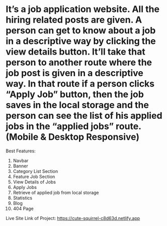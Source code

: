 ﻿# It’s a job application website. All the hiring related posts are given. A person can get to know about a job in a descriptive way by clicking the view details button. It’ll take that person to another route where the job post is given in a descriptive way. In that route if a person clicks “Apply Job” button, then the job saves in the local storage and the person can see the list of his applied jobs in the “applied jobs” route. (Mobile & Desktop Responsive)

Best Features:
1. Navbar
2. Banner
3. Category List Section
4. Feature Job Section
5. View Details of Jobs
6. Apply Jobs
7. Retrieve of applied job from local storage
8. Statistics
9. Blog
10. 404 Page

Live Site Link of Project: https://cute-squirrel-c8d63d.netlify.app
